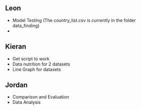 

## Leon
- Model Testing (The country_list.csv is currently in the folder data_finding)
- 
## Kieran
 - Get script to work
 - Data nutrition for 2 datasets
 - Line Graph for datasets 
## Jordan
 - Comparison and Evaluation
 - Data Analysis